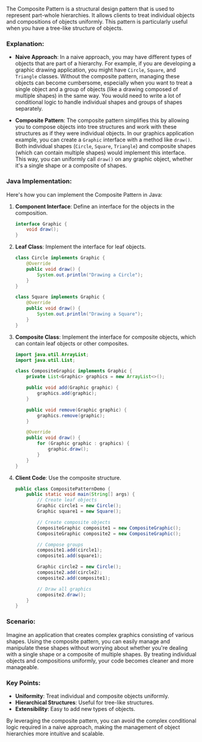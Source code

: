 The Composite Pattern is a structural design pattern that is used to represent part-whole hierarchies. It allows clients to treat individual objects and compositions of objects uniformly. This pattern is particularly useful when you have a tree-like structure of objects.

### Explanation:

- **Naive Approach**:
  In a naive approach, you may have different types of objects that are part of a hierarchy. For example, if you are developing a graphic drawing application, you might have `Circle`, `Square`, and `Triangle` classes. Without the composite pattern, managing these objects can become cumbersome, especially when you want to treat a single object and a group of objects (like a drawing composed of multiple shapes) in the same way. You would need to write a lot of conditional logic to handle individual shapes and groups of shapes separately.

- **Composite Pattern**:
  The composite pattern simplifies this by allowing you to compose objects into tree structures and work with these structures as if they were individual objects. In our graphics application example, you can create a `Graphic` interface with a method like `draw()`. Both individual shapes (`Circle`, `Square`, `Triangle`) and composite shapes (which can contain multiple shapes) would implement this interface. This way, you can uniformly call `draw()` on any graphic object, whether it's a single shape or a composite of shapes.

### Java Implementation:

Here's how you can implement the Composite Pattern in Java:

1. **Component Interface**: Define an interface for the objects in the composition.

    ```java
    interface Graphic {
        void draw();
    }
    ```

2. **Leaf Class**: Implement the interface for leaf objects.

    ```java
    class Circle implements Graphic {
        @Override
        public void draw() {
            System.out.println("Drawing a Circle");
        }
    }

    class Square implements Graphic {
        @Override
        public void draw() {
            System.out.println("Drawing a Square");
        }
    }
    ```

3. **Composite Class**: Implement the interface for composite objects, which can contain leaf objects or other composites.

    ```java
    import java.util.ArrayList;
    import java.util.List;

    class CompositeGraphic implements Graphic {
        private List<Graphic> graphics = new ArrayList<>();

        public void add(Graphic graphic) {
            graphics.add(graphic);
        }

        public void remove(Graphic graphic) {
            graphics.remove(graphic);
        }

        @Override
        public void draw() {
            for (Graphic graphic : graphics) {
                graphic.draw();
            }
        }
    }
    ```

4. **Client Code**: Use the composite structure.

    ```java
    public class CompositePatternDemo {
        public static void main(String[] args) {
            // Create leaf objects
            Graphic circle1 = new Circle();
            Graphic square1 = new Square();

            // Create composite objects
            CompositeGraphic composite1 = new CompositeGraphic();
            CompositeGraphic composite2 = new CompositeGraphic();

            // Compose groups
            composite1.add(circle1);
            composite1.add(square1);

            Graphic circle2 = new Circle();
            composite2.add(circle2);
            composite2.add(composite1);

            // Draw all graphics
            composite2.draw();
        }
    }
    ```

### Scenario:

Imagine an application that creates complex graphics consisting of various shapes. Using the composite pattern, you can easily manage and manipulate these shapes without worrying about whether you're dealing with a single shape or a composite of multiple shapes. By treating individual objects and compositions uniformly, your code becomes cleaner and more manageable.

### Key Points:

- **Uniformity**: Treat individual and composite objects uniformly.
- **Hierarchical Structures**: Useful for tree-like structures.
- **Extensibility**: Easy to add new types of objects.

By leveraging the composite pattern, you can avoid the complex conditional logic required in a naive approach, making the management of object hierarchies more intuitive and scalable.